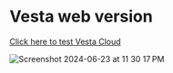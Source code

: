 # Vesta web version
[Click here to test Vesta Cloud](https://www.luna-jia.com/vestaHome.html)

![Screenshot 2024-06-23 at 11 30 17 PM](https://github.com/Luna-Jia/Vesta/assets/73403516/bcd0a0fb-5ec1-4b6e-8abd-709366bf3c6e)

